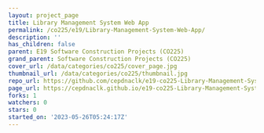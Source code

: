 ```yaml
---
layout: project_page
title: Library Management System Web App
permalink: /co225/e19/Library-Management-System-Web-App/
description: ''
has_children: false
parent: E19 Software Construction Projects (CO225)
grand_parent: Software Construction Projects (CO225)
cover_url: /data/categories/co225/cover_page.jpg
thumbnail_url: /data/categories/co225/thumbnail.jpg
repo_url: https://github.com/cepdnaclk/e19-co225-Library-Management-System-Web-App
page_url: https://cepdnaclk.github.io/e19-co225-Library-Management-System-Web-App
forks: 1
watchers: 0
stars: 0
started_on: '2023-05-26T05:24:17Z'
---
```


